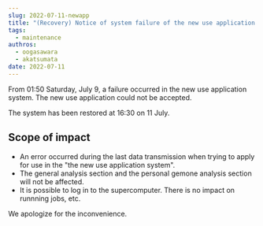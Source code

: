 ```yaml
---
slug: 2022-07-11-newapp
title: "(Recovery) Notice of system failure of the new use application system."
tags:
  - maintenance
authros:
  - oogasawara
  - akatsumata
date: 2022-07-11
---
```


From 01:50 Saturday, July 9, a failure occurred in the new use application system.
The new use application could not be accepted.

The system has been restored at 16:30 on 11 July.


## Scope of impact
- An error occurred during the last data transmission when trying to apply for use in the "the new use application system".
- The general analysis section and the personal gemone analysis section will not be affected.
- It is possible to log in to the supercomputer. There is no impact on runnning jobs, etc.

We apologize for the inconvenience.

